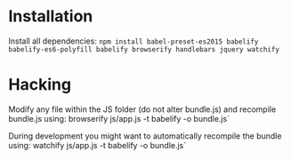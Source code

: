 # Installation
Install all dependencies:
`npm install babel-preset-es2015 babelify babelify-es6-polyfill babelify browserify handlebars jquery watchify`

# Hacking
Modify any file within the JS folder (do not alter bundle.js) and recompile bundle.js using:
  browserify js/app.js -t babelify -o bundle.js`

During development you might want to automatically recompile the bundle using:
  watchify js/app.js -t babelify -o bundle.js`
